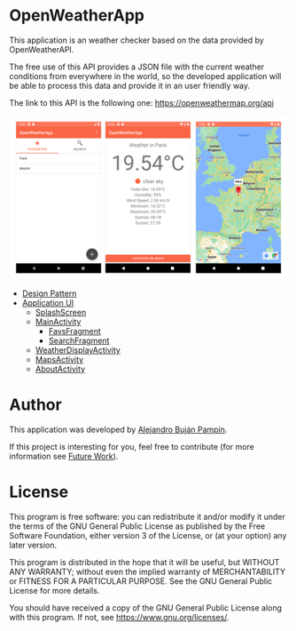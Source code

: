 # OpenWeatherApp

This application is an weather checker based on the data provided by OpenWeatherAPI.

The free use of this API provides a JSON file with the current weather conditions from everywhere in the world, so the developed application will be able to process this data and provide it in an user friendly way.

The link to this API is the following one: https://openweathermap.org/api

![OpenWeatherApp](doc/img/sample_screens.png)

+ [Design Pattern](doc/design_pattern.md)
+ [Application UI](doc/application_ui.md)
   +  [SplashScreen](doc/splash_screen.md)
   +  [MainActivity](doc/main_activity.md)
      +  [FavsFragment](doc/favs_fragment.md)
      +  [SearchFragment](doc/search_fragment.md)
   + [WeatherDisplayActivity](doc/weather_display_activity.md)
   + [MapsActivity](doc/maps_activity.md)
   + [AboutActivity](doc/about_activity.md)

# Author

This application was developed by [Alejandro Buján Pampín](mailto:alejandro.bujan.pampin@gmail.com).

If this project is interesting for you, feel free to contribute (for more information see [Future Work](doc/future_work.md)).

# License

This program is free software: you can redistribute it and/or modify it under the terms of the GNU General Public License as published by the Free Software Foundation, either version 3 of the License, or (at your option) any later version.

This program is distributed in the hope that it will be useful, but WITHOUT ANY WARRANTY; without even the implied warranty of MERCHANTABILITY or FITNESS FOR A PARTICULAR PURPOSE. See the GNU General Public License for more details.

You should have received a copy of the GNU General Public License along with this program. If not, see https://www.gnu.org/licenses/.
